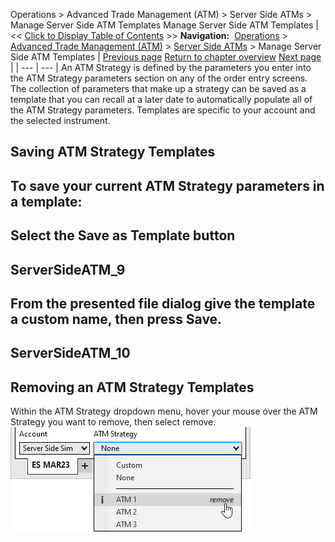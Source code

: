 ﻿
Operations \> Advanced Trade Management (ATM) \> Server Side ATMs \> Manage Server Side ATM Templates
Manage Server Side ATM Templates
| \<\< [Click to Display Table of Contents](manage-server-side-atm-templat.md) \>\> **Navigation:**     [Operations](operations.md) \> [Advanced Trade Management (ATM)](advanced_trade_management_atm.md) \> [Server Side ATMs](server-side-atm-strategy.md) \> Manage Server Side ATM Templates | [Previous page](server-side-stop-strategy.md) [Return to chapter overview](server-side-atm-strategy.md) [Next page](auto_close_position.md) |
| --- | --- |
An ATM Strategy is defined by the parameters you enter into the ATM Strategy parameters section on any of the order entry screens. The collection of parameters that make up a strategy can be saved as a template that you can recall at a later date to automatically populate all of the ATM Strategy parameters. Templates are specific to your account and the selected instrument.
 
## Saving ATM Strategy Templates
## To save your current ATM Strategy parameters in a template:
## 
## Select the Save as Template button
## 
## ServerSideATM_9
## 
## From the presented file dialog give the template a custom name, then press Save.
## 
## ServerSideATM_10
## 
## Removing an ATM Strategy Templates
Within the ATM Strategy dropdown menu, hover your mouse over the ATM Strategy you want to remove, then select remove.
 
![ServerSideATM_11](serversideatm_11.png)
 
